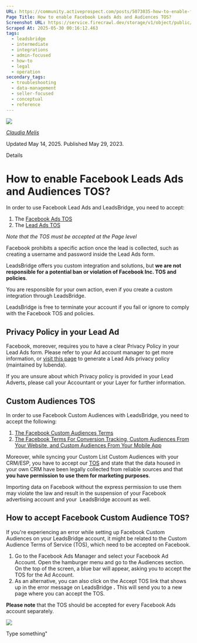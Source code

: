 ```yaml
---
URL: https://community.activeprospect.com/posts/5073035-how-to-enable-facebook-leads-ads-and-audiences-tos
Page Title: How to enable Facebook Leads Ads and Audiences TOS?
Screenshot URL: https://service.firecrawl.dev/storage/v1/object/public/media/screenshot-f1f31b58-e4c1-4727-a30b-259255eb1fc6.png
Scraped At: 2025-05-30 00:16:12.463
tags:
  - leadsbridge
  - intermediate
  - integrations
  - admin-focused
  - how-to
  - legal
  - operation
secondary_tags:
  - troubleshooting
  - data-management
  - seller-focused
  - conceptual
  - reference
---
```


[![](https://content2.bloomfire.com/avatars/users/1451136/thumb/thumbnail.png?f=1623686660&Expires=1748567764&Signature=Q7x0EwlxES0hvUgBHOYTTGeGR3odqFWLEzt7O-xmCXlP96mar1s5oe9tW3fMpzluxTm11P9GYwlqaEZzVQoiPHx5Em9I8Zg9SieGpWMPxP~zejUlB9Kdkje0AR2sl6YPYOEivTAjQuDSX6l6GvCgOgDMNLH3WzK0p~K6PLRhSIJngXS~mM3tMk1CaX4yCakXlTKQROVt2bZuKLbAWOlp742ugbt4wRxc4nnSEG1pEjwuFGnUeOvPdFljX9y1m6mzKMdH73FRM3yhu285pMQf4YR6ClB1L2SbAju0wVyUrSU5OlrMU1~sZloQeSNNUoeqkHR2feRCiE-B4cGRd5-r9A__&Key-Pair-Id=APKAIDFCFZ2UHE5LPIUA)](https://community.activeprospect.com/memberships/8017840-claudia-melis)

[_Claudia Melis_](https://community.activeprospect.com/memberships/8017840-claudia-melis)

Updated May 14, 2025. Published May 29, 2023.

Details

# How to enable Facebook Leads Ads and Audiences TOS?

In order to use Facebook Lead Ads and LeadsBridge, you need to accept:

1. The [Facebook Ads TOS](https://www.facebook.com/legal/self_service_ads_terms)
2. The [Lead Ads TOS](https://www.facebook.com/ads/leadgen/tos)

_Note that the TOS must be accepted at the Page level_

Facebook prohibits a specific action once the lead is collected, such as creating a username and password inside the Lead Ads form.

LeadsBridge offers you custom integration and solutions, but **we are not responsible for a potential ban or violation of Facebook Inc. TOS and policies**.

You are responsible for your own action, even if you create a custom integration through LeadsBridge.

LeadsBridge is free to terminate your account if you fail or ignore to comply with the Facebook TOS and policies.

## **Privacy Policy in your Lead Ad**

Facebook, moreover, requires you to have a clear Privacy Policy in your Lead Ads form. Please refer to your Ad account manager to get more information, or [visit this page](http://www.iubenda.com/blog/2015/11/20/privacy-policy-for-facebook-lead-adverts/) to generate a Lead Ads privacy policy (maintained by Iubenda).

If you are unsure about which Privacy policy is provided in your Lead Adverts, please call your Accountant or your Layer for further information.

## **Custom Audiences TOS**

In order to use Facebook Custom Audiences with LeadsBridge, you need to accept the following:

1. [The Facebook Custom Audiences Terms](https://www.facebook.com/legal/terms/customaudience)
2. [The Facebook Terms For Conversion Tracking, Custom Audiences From Your Website, and Custom Audiences From Your Mobile App](https://www.facebook.com/legal/technology_terms)

Moreover, while syncing your Custom List Custom Audiences with your CRM/ESP, you have to accept our [TOS](https://leadsbridge.com/tos/) and state that the data housed in your own CRM have been legally collected from reliable sources and that **you have permission to use them for marketing purposes**.

Importing data on Facebook without the express permission to use them may violate the law and result in the suspension of your Facebook advertising account and your  LeadsBridge account as well.

## How to accept Facebook Custom Audience TOS?

If you're experiencing an error while setting up Facebook Custom Audiences on your LeadsBridge account, it might be related to the Custom Audience Terms of Service (TOS), which need to be accepted on Facebook.

1. Go to the Facebook Ads Manager and select your Facebook Ad Account. Open the hamburger menu and go to the Audiences section. On the top of the screen, a blue bar will appear, asking you to accept the TOS for the Ad Account.
2. As an alternative, you can also click on the Accept TOS link that shows up in the error message on LeadsBridge **.** This will send you to a new page where you can accept the TOS.


**Please note** that the TOS should be accepted for every Facebook Ads account separately.

![](https://content0.bloomfire.com/thumbnails/contents/003/801/785/original.png?f=1689862651&Expires=1748567764&Signature=j6B0uNUbEZpjTGrD~cAzXm9sLBZI5Tn0pEozBZ4FdZolpgMwsp~pPhOPs7v4~v84P9sLagmGBcwPlaQlLoTb2HcRIKyeqtw9HQa~cnB0C54kiTkDsrc48xTubAL0rSSUnQrwVDH85AoknmOkr~KlNaVXfv287wFnXqaFl1pwAz1NQUrsDWpHRc6j1zhg6IhFzT1XVTO7T2d1BF00chheHetYo3XNNiMJbwSxcWbeGEKjFPjoOS6Ugil9VwQwIk5vGRW211Yir6UAsFY6sQgU37TtAeeF7B9ET~Vc6F~DzXhPGLCdKVzldLTdKT4gjotDYPRq5HYROHyGwot7m2Ql8w__&Key-Pair-Id=APKAIDFCFZ2UHE5LPIUA)

Type something"

